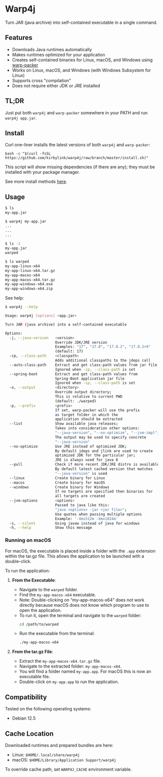 # Warp4j

Turn JAR (java archive) into self-contained executable in a single command.

## Features

- Downloads Java runtimes automatically
- Makes runtimes optimized for your application
- Creates self-contained binaries for Linux, macOS, and Windows using [warp-packer](https://git.phoenix.ipv64.de/public/warp)
- Works on Linux, macOS, and Windows (with Windows Subsystem for Linux)
- Supports cross "compilation"
- Does not require either JDK or JRE installed

## TL;DR

Just put both `warp4j` and `warp-packer` somewhere in your PATH and run `warp4j app.jar`.

## Install

Curl one-liner installs the latest versions of both `warp4j` and `warp-packer`:

```
bash -c "$(curl -fsSL https://github.com/kirbylink/warp4j/raw/branch/master/install.sh)"
```

This script will show missing dependencies (if there are any); they must be installed with your package manager.

See more install methods [here](INSTALL.md).

## Usage

```sh
$ ls
my-app.jar

$ warp4j my-app.jar
...
...
...

$ ls -1
my-app.jar
warped

$ ls warped
my-app-linux-x64
my-app-linux-x64.tar.gz
my-app-macos-x64
my-app-macos-x64.tar.gz
my-app-windows-x64.exe
my-app-windows-x64.zip
```

See help:

```sh
$ warp4j --help

Usage: warp4j [options] <app.jar>

Turn JAR (java archive) into a self-contained executable

Options:
  -j, --java-version   <version>
                       Override JDK/JRE version
                       Examples: "17", "17.0", "17.0.2", "17.0.2+9"
                       (default: 17)
  -cp, --class-path    <classpath>
                       Adds additional classpaths to the jdeps call
  --auto-class-path    Extract and get class-path values from jar file
                       Ignored when -cp, --class-path is set
  --spring-boot        Extract and get class-path values from
                       Spring-Boot application jar file
                       Ignored when -cp, --class-path is set
  -o, --output         <directory>
                       Override output directory;
                       This is relative to current PWD
                       (default: ./warped)
  -p, --prefix         <prefix>
                       If set, warp-packer will use the prefix
                       as target folder in which the 
                       application should be extracted
  --list               Show available java releases;
                       Takes into consideration other options:
                       "--java-version", "--no-optimize", "--jvm-impl";
                       The output may be used to specify concrete
                       "--java-version"
  --no-optimize        Use JRE instead of optimized JDK;
                       By default jdeps and jlink are used to create
                       optimized JDK for the particular jar;
                       JRE is always used for java 8
  --pull               Check if more recent JDK/JRE distro is available;
                       By default latest cached version that matches
                       "--java-version" is used
  --linux              Create binary for Linux
  --macos              Create binary for macOS
  --windows            Create binary for Windows
                       If no targets are specified then binaries for
                       all targets are created
  --jvm-options        <options>
                       Passed to java like this:
                       "java <options> -jar <jar file>";
                       Use quotes when passing multiple options
                       Example: '-Xms512m -Xmx1024m'
  -s, --silent         Using javaw instead of java for windows
  -h, --help           Show this message
```

### Running on macOS

For macOS, the executable is placed inside a folder with the `.app` extension within the tar.gz file. This allows the application to be launched with a double-click.

To run the application:

1. **From the Executable**:
   - Navigate to the `warped` folder.
   - Find the `my-app-macos-x64` executable.
   - Note: Double-clicking on “my-app-macos-x64” does not work directly because macOS does not know which program to use to open the application.
   - To run it, open the terminal and navigate to the `warped` folder:
     ```sh
     cd /path/to/warped
     ```
   - Run the executable from the terminal:
     ```sh
     ./my-app-macos-x64
     ```

2. **From the tar.gz File**:
   - Extract the `my-app-macos-x64.tar.gz` file.
   - Navigate to the extracted folder: `my-app-macos-x64`.
   - You will find a folder named `my-app.app`. For macOS this is now an executable file.
   - Double-click on `my-app.app` to run the application.

## Compatibility

Tested on the following operating systems:

- Debian 12.5

## Cache Location

Downloaded runtimes and prepared bundles are here:

- Linux: `$HOME/.local/share/warp4j`
- macOS: `$HOME/Library/Application Support/warp4j`

To override cache path, set `WARP4J_CACHE` environment variable.